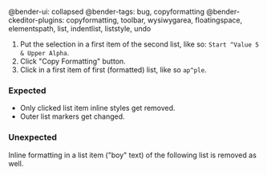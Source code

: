 @bender-ui: collapsed
@bender-tags: bug, copyformatting
@bender-ckeditor-plugins: copyformatting, toolbar, wysiwygarea, floatingspace, elementspath, list, indentlist, liststyle, undo

1. Put the selection in a first item of the second list, like so: `Start ^Value 5 & Upper Alpha`.
2. Click "Copy Formatting" button.
3. Click in a first item of first (formatted) list, like so `ap^ple`.

### Expected

* Only clicked list item inline styles get removed.
* Outer list markers get changed.

### Unexpected

Inline formatting in a list item ("boy" text) of the following list is removed as well.
